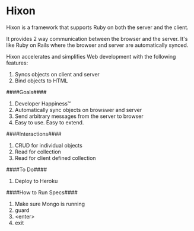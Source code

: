 Hixon
=========

Hixon is a framework that supports Ruby on both the server and the client. 

It provides 2 way communication between the browser and the server. It's like Ruby on Rails where the browser and server are automatically synced.

Hixon accelerates and simplifies Web development with the following features:
1. Syncs objects on client and server
2. Bind objects to HTML


####Goals####
1. Developer Happiness&trade;
1. Automatically sync objects on browswer and server
1. Send arbitrary messages from the server to browser
1. Easy to use. Easy to extend.


####Interactions####
1. CRUD for individual objects
2. Read for collection
1. Read for client defined collection 


####To Do####
1. Deploy to Heroku


####How to Run Specs####
1. Make sure Mongo is running
1. guard
1. &lt;enter&gt;
2. exit